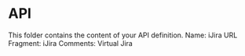 # API
This folder contains the content of your API definition.
Name: iJira
URL Fragment: iJira
Comments: Virtual Jira
